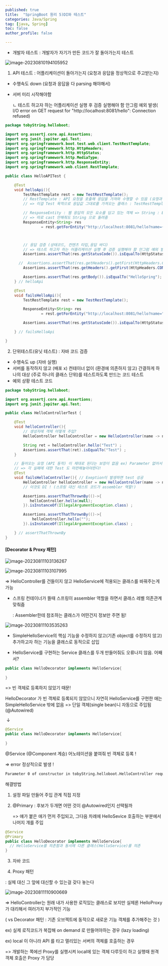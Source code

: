 ```yaml
---
published: true
title:  "SpringBoot 원리 5)DI와 테스트"
categories: Java/Spring
tag: [java, Spring] 
toc: false
author_profile: false 

---
```




* 개발자 테스트 : 개발자가 자기가 만든 코드가 잘 돌아가는지 테스트

![image-20230810194105952](D:\Programming\github.io\images\2023-07-11-SpringBoot\image-20230810194105952.png)





1. API 테스트 : 어플리케이션이 돌아가는지 (요청과 응답을 정상적으로 주고받는지) 

* 수행속도 down (요청과 응답을 다 parsing 해야해서)

* 서버 미리 시작해야함 

  ㄴ 테스트 하고자 하는 어플리케이션 실행 후 검증 실행해야 함 안그럼 예외 발생( I/O error on GET request for "http://localhost:8081/hello": Connection refused)

```java
package tobyString.helloboot;

import org.assertj.core.api.Assertions;
import org.junit.jupiter.api.Test;
import org.springframework.boot.test.web.client.TestRestTemplate;
import org.springframework.http.HttpHeaders;
import org.springframework.http.HttpStatus;
import org.springframework.http.MediaType;
import org.springframework.http.ResponseEntity;
import org.springframework.web.client.RestTemplate;

public class HelloAPITest {

    @Test
    void helloApi(){
        TestRestTemplate rest = new TestRestTemplate();
        // RestTemplate : API 요청을 호출해 응답을 가져와 수행할 수 있음 (요청과 응답 객체를 갖고 있는 클래스)
        // => 이걸 Test 목적으로 응답값 그대로를 가져오는 클래스 : TestRestTemplate (테스트 용 -> 요청과 응답에 대한 정보가 더 자세히 나타나있음)

        // ResponseEntity : 웹 응답의 모든 요소를 담고 있는 객체 => String : Body 부분이 String임(->Json, Dto..)
        // => 따로 cast 안해줘도 String 으로 돌려줌
        ResponseEntity<String> res
                = rest.getForEntity("http://localhost:8081/hello?name={name}", String.class, "Spring") ;



        // 응답 검증 (상태코드, 컨텐츠 타입,응답 바디)
        // => 테스트 하고자 하는 어플리케이션 실행 후 검증 실행해야 함 안그럼 예외 발생 ( I/O error on GET request for "http://localhost:8081/hello": Connection refused)
        Assertions.assertThat(res.getStatusCode()).isEqualTo(HttpStatus.OK) ;

      //  Assertions.assertThat(res.getHeaders().getFirst(HttpHeaders.CONTENT_TYPE)).isEqualTo(MediaType.TEXT_PLAIN_VALUE) ;
        Assertions.assertThat(res.getHeaders().getFirst(HttpHeaders.CONTENT_TYPE)).startsWith(MediaType.TEXT_PLAIN_VALUE) ;

        Assertions.assertThat(res.getBody()).isEqualTo("HelloSpring");
    } // helloApi

    @Test
    void failsHelloApi(){
        TestRestTemplate rest = new TestRestTemplate();

        ResponseEntity<String> res
                = rest.getForEntity("http://localhost:8081/hello?name=",String.class) ;

        Assertions.assertThat(res.getStatusCode()).isEqualTo(HttpStatus.INTERNAL_SERVER_ERROR) ; // 500

    } // failsHelloApi

}

```



2. 단위테스트(유닛 테스트) : 자바 코드 검증 

* 수행속도 up (자바 실행)
* 서버를 동작하지 않고 (배포 x) 컨테이너 없이 (환경에 의존하지 않고) 간결하게 하나의 대상 (주로 하나의 클래스 단위)를 테스트하도록 만드는 코드 테스트 
* 예외 상황 테스트 코드

```java
package tobyString.helloboot;

import org.assertj.core.api.Assertions;
import org.junit.jupiter.api.Test;

public class HelloControllerTest {

    @Test
    void helloController(){
        // 생성자에 객체 어떻게 주입?
        HelloController helloController = new HelloController(name -> name);

        String ret = helloController.hello("Test") ;
        Assertions.assertThat(ret).isEqualTo("Test") ;
    }

    // 들어오는 요청 (API 동작) 이 제대로 된다는 보장이 없음 ex) Parameter 없어서 exeption
    // => 각 실패에 대한 Test 도 마련해놓아야한다!
    @Test
    void failsHelloController(){ // Exeption이 발생하면 test 성공
        HelloController helloController = new HelloController(name -> name);
        // 이것도 DI ! (스프링 대신 테스트 코드가 assembler 역할!)

        Assertions.assertThatThrownBy(()->{
           helloController.hello(null);
        }).isInstanceOf(IllegalArgumentException.class) ;

        Assertions.assertThatThrownBy(()->{
            helloController.hello("");
        }).isInstanceOf(IllegalArgumentException.class) ;

    } // assertThatThrownBy
}
```





#### [Decorator & Proxy 패턴]

![image-20230811103136267](D:\Programming\github.io\images\2023-07-11-SpringBoot\image-20230811103136267.png)

![image-20230811103107995](D:\Programming\github.io\images\2023-07-11-SpringBoot\image-20230811103107995.png)

=> HelloController를 건들이지 않고 HelloService에 적용되는 클래스를 바꿔주는게 가능 

* 스프링 컨테이너가 뜰때 스프링이 assembler 역할을 하면서 클래스 레벨 의존관계 맞춰줌

  : Assembler한테 참조하는 클래스가 어떤건지 정보만 주면 됨! 



![image-20230811103535263](D:\Programming\github.io\images\2023-07-11-SpringBoot\image-20230811103535263.png)

* SimpleHelloService의 핵심 기능을 수정하지 않고(기존 object를 수정하지 않고) 추가하고자 하는 기능을 클래스로 동적으로 삽입 





* HelloService를 구현하는 Service 클래스를 두개 만들어줘도 오류나지 않음. 어째서?

```java
public class HelloDecorator implements HelloService{
    
}
```

=> 빈 객체로 등록하지 않았기 때문! 

HelloDecorator 가 빈 객체로 등록되지 않았으니 자연히 HelloService를 구현한 애는 SimpleHelloService 밖에 없음 => 단일 객체(single bean)니 자동으로 주입됨 (@Autowired)

​			↓

```java
@Service
public class HelloDecorator implements HelloService{
    
}
```

@Service (@Component 계승) 어노테이션을 붙여줘 빈 객체로 등록 ! 

=> error 정상적으로 발생 ! 

```bash
Parameter 0 of constructor in tobyString.helloboot.HelloController required a single bean, but 2 were found:
```





해결방법 

1. 설정 파일 만들어 주입 관계 직접 지정 

2. @Primary : 후보가 두개면 어떤 것이 @Autowired인지 선택될까

   => 얘가 붙은 애가 먼저 주입되고, 그다음 차례에 HelloSevice 호출하는 부분에서 나머지 걔를 주입 

```java
@Service
@Primary
public class HelloDecorator implements HelloService{
  // HelloService를 의존함과 동시에 다른 클래스(HelloService)를 의존
}
```



3. 자바 코드 





4. Proxy 패턴 

: 실체 대신 그 앞에 대신할 수 있는걸 갖다 놓는다 

![image-20230811110900669](D:\Programming\github.io\images\2023-07-11-SpringBoot\image-20230811110900669.png)

=> HelloController는 원래 내가 사용한 로직있는 클래스로 보지만 실제론  HelloProxy가 대리해서 여러가지 부가적인 기능 

( vs Decorator 패턴 : 기존 오브젝트에 동적으로 새로운 기능 객체를 추가해주는 것 ) 

ex) 실제 로직코드가 복잡해 on demand 로 만들어야하는 경우 (lazy loading)

ex) local 이 아니라 API 를 타고 멀리있는 서버의 객체를 호출하는 경우 

=> 개발하는 쪽에선 Proxy를 실행시켜 local에 있는 객체 다루듯이 하고 실행때 원격 객체 호출은 Proxy 가 담당 

